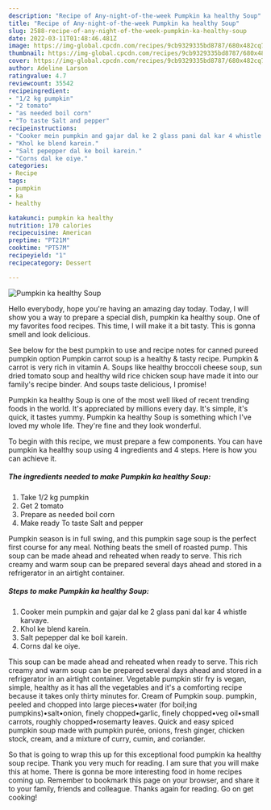 ```yaml
---
description: "Recipe of Any-night-of-the-week Pumpkin ka healthy Soup"
title: "Recipe of Any-night-of-the-week Pumpkin ka healthy Soup"
slug: 2588-recipe-of-any-night-of-the-week-pumpkin-ka-healthy-soup
date: 2022-03-11T01:48:46.481Z
image: https://img-global.cpcdn.com/recipes/9cb9329335bd8787/680x482cq70/pumpkin-ka-healthy-soup-recipe-main-photo.jpg
thumbnail: https://img-global.cpcdn.com/recipes/9cb9329335bd8787/680x482cq70/pumpkin-ka-healthy-soup-recipe-main-photo.jpg
cover: https://img-global.cpcdn.com/recipes/9cb9329335bd8787/680x482cq70/pumpkin-ka-healthy-soup-recipe-main-photo.jpg
author: Adeline Larson
ratingvalue: 4.7
reviewcount: 35542
recipeingredient:
- "1/2 kg pumpkin"
- "2 tomato"
- "as needed boil corn"
- "To taste Salt and pepper"
recipeinstructions:
- "Cooker mein pumpkin and gajar dal ke 2 glass pani dal kar 4 whistle karvaye."
- "Khol ke blend karein."
- "Salt pepepper dal ke boil karein."
- "Corns dal ke oiye."
categories:
- Recipe
tags:
- pumpkin
- ka
- healthy

katakunci: pumpkin ka healthy 
nutrition: 170 calories
recipecuisine: American
preptime: "PT21M"
cooktime: "PT57M"
recipeyield: "1"
recipecategory: Dessert

---
```



![Pumpkin ka healthy Soup](https://img-global.cpcdn.com/recipes/9cb9329335bd8787/680x482cq70/pumpkin-ka-healthy-soup-recipe-main-photo.jpg)

Hello everybody, hope you're having an amazing day today. Today, I will show you a way to prepare a special dish, pumpkin ka healthy soup. One of my favorites food recipes. This time, I will make it a bit tasty. This is gonna smell and look delicious.

See below for the best pumpkin to use and recipe notes for canned pureed pumpkin option Pumpkin carrot soup is a healthy &amp; tasty recipe. Pumpkin &amp; carrot is very rich in vitamin A. Soups like healthy broccoli cheese soup, sun dried tomato soup and healthy wild rice chicken soup have made it into our family&#39;s recipe binder. And soups taste delicious, I promise!

Pumpkin ka healthy Soup is one of the most well liked of recent trending foods in the world. It's appreciated by millions every day. It's simple, it's quick, it tastes yummy. Pumpkin ka healthy Soup is something which I've loved my whole life. They're fine and they look wonderful.


To begin with this recipe, we must prepare a few components. You can have pumpkin ka healthy soup using 4 ingredients and 4 steps. Here is how you can achieve it.

<!--inarticleads1-->

##### The ingredients needed to make Pumpkin ka healthy Soup:

1. Take 1/2 kg pumpkin
1. Get 2 tomato
1. Prepare as needed boil corn
1. Make ready To taste Salt and pepper


Pumpkin season is in full swing, and this pumpkin sage soup is the perfect first course for any meal. Nothing beats the smell of roasted pump. This soup can be made ahead and reheated when ready to serve. This rich creamy and warm soup can be prepared several days ahead and stored in a refrigerator in an airtight container. 

<!--inarticleads2-->

##### Steps to make Pumpkin ka healthy Soup:

1. Cooker mein pumpkin and gajar dal ke 2 glass pani dal kar 4 whistle karvaye.
1. Khol ke blend karein.
1. Salt pepepper dal ke boil karein.
1. Corns dal ke oiye.


This soup can be made ahead and reheated when ready to serve. This rich creamy and warm soup can be prepared several days ahead and stored in a refrigerator in an airtight container. Vegetable pumpkin stir fry is vegan, simple, healthy as it has all the vegetables and it&#39;s a comforting recipe because it takes only thirty minutes for. Cream of Pumpkin soup. pumpkin, peeled and chopped into large pieces•water (for boil;ing pumpkins)•salt•onion, finely chopped•garlic, finely chopped•veg oil•small carrots, roughly chopped•rosemarty leaves. Quick and easy spiced pumpkin soup made with pumpkin purée, onions, fresh ginger, chicken stock, cream, and a mixture of curry, cumin, and coriander. 

So that is going to wrap this up for this exceptional food pumpkin ka healthy soup recipe. Thank you very much for reading. I am sure that you will make this at home. There is gonna be more interesting food in home recipes coming up. Remember to bookmark this page on your browser, and share it to your family, friends and colleague. Thanks again for reading. Go on get cooking!
